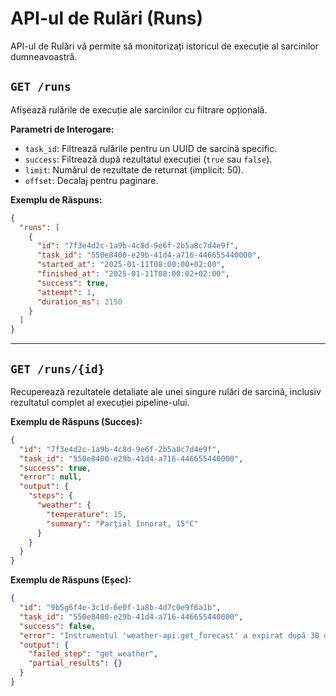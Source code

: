 # API-ul de Rulări (Runs)

API-ul de Rulări vă permite să monitorizați istoricul de execuție al sarcinilor dumneavoastră.

## `GET /runs`

Afișează rulările de execuție ale sarcinilor cu filtrare opțională.

**Parametri de Interogare:**
- `task_id`: Filtrează rulările pentru un UUID de sarcină specific.
- `success`: Filtrează după rezultatul execuției (`true` sau `false`).
- `limit`: Numărul de rezultate de returnat (implicit: 50).
- `offset`: Decalaj pentru paginare.

**Exemplu de Răspuns:**
```json
{
  "runs": [
    {
      "id": "7f3e4d2c-1a9b-4c8d-9e6f-2b5a8c7d4e9f",
      "task_id": "550e8400-e29b-41d4-a716-446655440000",
      "started_at": "2025-01-11T08:00:00+02:00",
      "finished_at": "2025-01-11T08:00:02+02:00",
      "success": true,
      "attempt": 1,
      "duration_ms": 2150
    }
  ]
}
```

---

## `GET /runs/{id}`

Recuperează rezultatele detaliate ale unei singure rulări de sarcină, inclusiv rezultatul complet al execuției pipeline-ului.

**Exemplu de Răspuns (Succes):**
```json
{
  "id": "7f3e4d2c-1a9b-4c8d-9e6f-2b5a8c7d4e9f",
  "task_id": "550e8400-e29b-41d4-a716-446655440000",
  "success": true,
  "error": null,
  "output": {
    "steps": {
      "weather": {
        "temperature": 15,
        "summary": "Parțial înnorat, 15°C"
      }
    }
  }
}
```

**Exemplu de Răspuns (Eșec):**
```json
{
  "id": "9b5g6f4e-3c1d-6e0f-1a8b-4d7c0e9f6a1b",
  "task_id": "550e8400-e29b-41d4-a716-446655440000",
  "success": false,
  "error": "Instrumentul 'weather-api.get_forecast' a expirat după 30 de secunde",
  "output": {
    "failed_step": "get_weather",
    "partial_results": {}
  }
}
```
